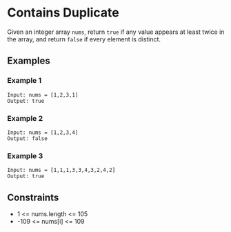 # Contains Duplicate

Given an integer array `nums`, return `true` if any value appears at least twice in the array, and return `false` if every element is distinct.

## Examples

### Example  1

```
Input: nums = [1,2,3,1]
Output: true
```

### Example 2

```
Input: nums = [1,2,3,4]
Output: false
```

### Example 3

```
Input: nums = [1,1,1,3,3,4,3,2,4,2]
Output: true
```

## Constraints

* 1 <= nums.length <= 105
* -109 <= nums[i] <= 109
